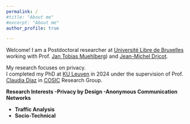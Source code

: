 ```yaml
---
permalink: /
#title: "About me"
#excerpt: "About me"
author_profile: true

---
```


Welcome! I am a Postdoctoral researcher at [Université Libre de Bruxelles](https://www.ulb.be/) working with Prof. [Jan Tobias Muehlberg](https://www.beetzsee.de/)) and  [Jean-Michel Dricot](https://cybersecurity.ulb.ac.be/jean-michel-dricot/). 
<br/>

My research focuses on privacy. <br/>
I completed my PhD at [KU Leuven](https:https://www.kuleuven.be/english/kuleuven) in 2024 under the supervision of Prof. [Claudia Diaz](https://homes.esat.kuleuven.be/~cdiaz/) in [COSIC](https://www.esat.kuleuven.be/cosic/) Research Group.


<strong/> Research Interests <strong/> 
-Privacy by Design
-Anonymous Communication Networks
- Traffic Analysis
- Socio-Technical 



